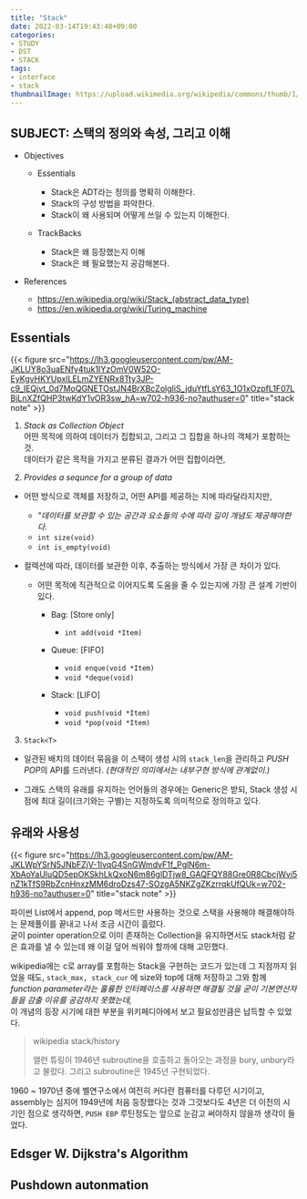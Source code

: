 ```yaml
---
title: "Stack"
date: 2022-03-14T19:43:48+09:00
categories:
- STUDY
- DST
- STACK
tags:
- interface
- stack
thumbnailImage: https://upload.wikimedia.org/wikipedia/commons/thumb/1/19/Tallrik_-_Ystad-2018.jpg/220px-Tallrik_-_Ystad-2018.jpg
---
```


SUBJECT: 스택의 정의와 속성, 그리고 이해
----------------------------------------

  - Objectives

    - Essentials

      - Stack은 ADT라는 정의를 명확히 이해한다.
      - Stack의 구성 방법을 파악한다.
      - Stack이 왜 사용되며 어떻게 쓰일 수 있는지 이해한다.

    - TrackBacks

      - Stack은 왜 등장했는지 이해
      - Stack은 왜 필요했는지 공감해본다.

  - References

    - https://en.wikipedia.org/wiki/Stack_(abstract_data_type)
    - https://en.wikipedia.org/wiki/Turing_machine

Essentials
----------

{{< figure src="https://lh3.googleusercontent.com/pw/AM-JKLUY8o3uaENfy4tuk1IYzOmV0W52O-EyKgvHKYUpxlLELmZYENRx8Tty3JP-c9_IEQjvt_0d7MoQGNETOstJN4BrXBcZolgIiS_jduYtfLsY63_1O1xOzpfL1F07LBjLnXZfQHP3twKdY1vOR3sw_hA=w702-h936-no?authuser=0" title="stack note" >}}

1. *Stack as Collection Object*  
  어떤 목적에 의하여 데이터가 집합되고, 그리고 그 집합을 하나의 객체가 포함하는 것.  
  데이터가 같은 목적을 가지고 분류된 결과가 어떤 집합이라면,

2. *Provides a sequnce for a group of data*  

  - 어떤 방식으로 객체를 저장하고, 어떤 API를 제공하는 지에 따라달라지지만,

    - *"데이터를 보관할 수 있는 공간과 요소들의 수에 따라 길이 개념도 제공해야한다.*
    - ``int size(void)``
    - ``int is_empty(void)``
      
  - 컬렉션에 따라, 데이터를 보관한 이후, 추출하는 방식에서 가장 큰 차이가 있다.

    - 어떤 목적에 직관적으로 이어지도록 도움을 줄 수 있는지에 가장 큰 설계 기반이 있다.

      - Bag: [Store only]
        - ``int add(void *Item)``

      - Queue: [FIFO]
        - ``void enque(void *Item)``
        - ``void *deque(void)``

      - Stack: [LIFO]
        - ``void push(void *Item)``
        - ``void *pop(void *Item)``

3. ``Stack<T>``

  - 일관된 배치의 데이터 묶음을 이 스택이 생성 시의 ``stack_len``을 관리하고 *PUSH POP*의 API를 드러낸다. *(현대적인 의미에서는 내부구현 방식에 관계없이.)*

  - 그래도 스택의 유래를 유지하는 언어들의 경우에는 Generic은 받되, Stack 생성 시점에 최대 길이(크기와는 구별)는 지정하도록 의미적으로 정의하고 있다.

유래와 사용성
-------------

{{< figure src="https://lh3.googleusercontent.com/pw/AM-JKLWpYSrN5JNbFZjV-1lvqG4SnGWmdvF1f_PglN6m-XbAoYaUluQD5epOKSkhLkQxoN6m86glDTjw8_GAQFQY88Gre0R8CbcjWvi5nZ1kTfS9RbZcnHnxzMM6droDzs47-SOzgA5NKZgZKzrrqkUfQUk=w702-h936-no?authuser=0" title="stack note" >}}

파이썬 List에서 append, pop 메서드만 사용하는 것으로 스택을 사용해야 해결해야하는 문제풀이를 끝내고 나서 조금 시간이 흘렀다.  
굳이 pointer operation으로 이미 존재하는 Collection을 유지하면서도 stack처럼 같은 효과를 낼 수 있는데 왜 이걸 덮어 씌워야 할까에 대해 고민했다.

wikipedia에는 c로 array를 포함하는 Stack을 구현하는 코드가 있는데 그 지점까지 읽었을 때도,
``stack_max, stack_cur`` 에 size와 top에 대해 저장하고 그와 함께 *function parameter라는 훌륭한 인터페이스를 사용하면 해결될 것을 굳이 기본연산자들을 감출 이유를 공감하지 못했는데,*  
이 개념의 등장 시기에 대한 부분을 위키페디아에서 보고 필요성만큼은 납득할 수 있었다.

> wikipedia stack/history 
> 
> 앨런 튜링이 1946년 subroutine을 호출하고 돌아오는 과정을 bury, unbury라고 불렀다.
> 그리고 subroutine은 1945년 구현되었다.
 
1960 ~ 1970년 중에 벨연구소에서 여전히 커다란 컴퓨터를 다루던 시기이고, assembly는 심지어 1949년에 처음 등장했다는 것과 그것보다도 4년은 더 이전의 시기인 점으로 생각하면, ``PUSH EBP`` 루틴정도는 앞으로 눈감고 써야하지 않을까 생각이 들었다.

Edsger W. Dijkstra's Algorithm
------------------------------


Pushdown autonmation
--------------------


